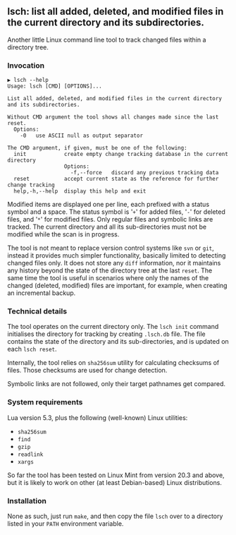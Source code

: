 ## lsch: list all added, deleted, and modified files in the current directory and its subdirectories.

Another little Linux command line tool to track changed files within a directory tree.

### Invocation
```
▶ lsch --help
Usage: lsch [CMD] [OPTIONS]...

List all added, deleted, and modified files in the current directory and its subdirectories.

Without CMD argument the tool shows all changes made since the last reset.
  Options:
    -0   use ASCII null as output separator

The CMD argument, if given, must be one of the following:
  init            create empty change tracking database in the current directory
                  Options:
                    -f,--force   discard any previous tracking data
  reset           accept current state as the reference for further change tracking
  help,-h,--help  display this help and exit
```

Modified items are displayed one per line, each prefixed with a status symbol and a space.
The status symbol is '`+`' for added files, '`-`' for deleted files, and '`*`' for modified files.
Only regular files and symbolic links are tracked. The current directory and all its sub-directories
must not be modified while the scan is in progress.

The tool is not meant to replace version control systems like `svn` or `git`, instead
it provides much simpler functionality, basically limited to detecting changed files only.
It does not store any `diff` information, nor it maintains any history beyond the state of the
directory tree at the last `reset`. The same time the tool is useful in scenarios where
only the names of the changed (deleted, modified) files are important, for example, when creating an
incremental backup.

### Technical details
The tool operates on the current directory only. The `lsch init` command initialises the directory
for tracking by creating `.lsch.db` file. The file contains the state of the directory and its
sub-directories, and is updated on each `lsch reset`.

Internally, the tool relies on `sha256sum` utility for calculating checksums of files. Those checksums
are used for change detection.

Symbolic links are not followed, only their target pathnames get compared.

### System requirements
Lua version 5.3, plus the following (well-known) Linux utilities:
* `sha256sum`
* `find`
* `gzip`
* `readlink`
* `xargs`

So far the tool has been tested on Linux Mint from version 20.3 and above, but it is likely to work
on other (at least Debian-based) Linux distributions.

### Installation
None as such, just run `make`, and then copy the file `lsch` over to a directory listed in
your `PATH` environment variable.
